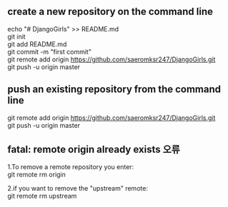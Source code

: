 
## create a new repository on the command line

echo "# DjangoGirls" >> README.md  
git init  
git add README.md  
git commit -m "first commit"  
git remote add origin https://github.com/saeromksr247/DjangoGirls.git  
git push -u origin master    

## push an existing repository from the command line

git remote add origin https://github.com/saeromksr247/DjangoGirls.git  
git push -u origin master    

## fatal: remote origin already exists 오류    
1.To remove a remote repository you enter:  
git remote rm origin    

2.if you want to remove the "upstream" remote:  
git remote rm upstream
